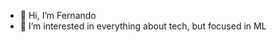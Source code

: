 - 👋 Hi, I’m Fernando
- 👀 I’m interested in everything about tech, but focused in ML


<!---
ACCFernando/ACCFernando is a ✨ special ✨ repository because its `README.md` (this file) appears on your GitHub profile.
You can click the Preview link to take a look at your changes.
--->
